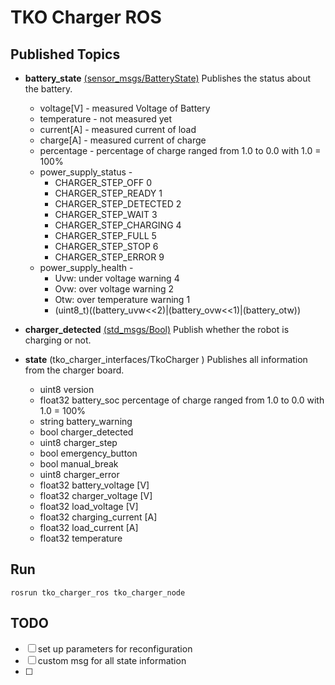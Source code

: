 # TKO Charger ROS

## Published Topics

- **battery_state** [(sensor_msgs/BatteryState)](https://docs.ros.org/en/melodic/api/sensor_msgs/html/msg/BatteryState.html)
    Publishes the status about the battery.
    - voltage[V] - measured Voltage of Battery
    - temperature - not measured yet 
    - current[A] - measured current of load
    - charge[A] - measured current of charge
    - percentage - percentage of charge ranged from 1.0 to 0.0 with 1.0 = 100%
    - power_supply_status -
        * CHARGER_STEP_OFF         0 
        * CHARGER_STEP_READY       1 
        * CHARGER_STEP_DETECTED    2 
        * CHARGER_STEP_WAIT        3 
        * CHARGER_STEP_CHARGING    4 
        * CHARGER_STEP_FULL        5 
        * CHARGER_STEP_STOP        6 
        * CHARGER_STEP_ERROR       9
    - power_supply_health - 
        * Uvw: under voltage warning    4
        * Ovw: over voltage warning     2
        * Otw: over temperature warning 1
        * (uint8_t)((battery_uvw<<2)|(battery_ovw<<1)|(battery_otw))


- **charger_detected** [(std_msgs/Bool)](https://docs.ros.org/en/melodic/api/std_msgs/html/msg/Bool.html)
Publish whether the robot is charging or not.

- **state** (tko_charger_interfaces/TkoCharger )
    Publishes all information from the charger board.
    - uint8 version
    - float32 battery_soc 
        percentage of charge ranged from 1.0 to 0.0 with 1.0 = 100%
    - string battery_warning
    - bool charger_detected
    - uint8 charger_step
    - bool emergency_button
    - bool manual_break
    - uint8 charger_error
    - float32 battery_voltage [V]
    - float32 charger_voltage [V]
    - float32 load_voltage [V]
    - float32 charging_current [A]
    - float32 load_current [A]
    - float32 temperature

## Run 

    rosrun tko_charger_ros tko_charger_node

## TODO
- [ ] set up parameters for reconfiguration
- [ ] custom msg for all state information
- [ ] 
